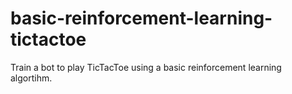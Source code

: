 # basic-reinforcement-learning-tictactoe
Train a bot to play TicTacToe using a basic reinforcement learning algortihm.
